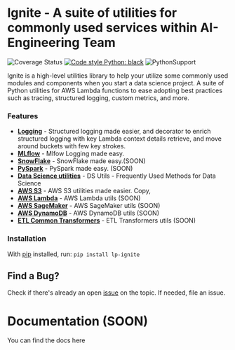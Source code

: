 # Ignite - A suite of utilities for commonly used services within AI-Engineering Team
![Coverage Status](https://gitlab.leaseplan.io/data/data-science/ignite/badges/development/coverage.svg?branch=master)
[![Code style Python: black](https://img.shields.io/badge/code%20style-black-000000.svg)](https://github.com/psf/black)
![PythonSupport](https://img.shields.io/static/v1?label=python&message=3.6%20|%203.7&color=blue?style=flat-square&logo=python)

Ignite is a high-level utilities library to help your utilize some commonly used modules and components when you start a data science project.
A suite of Python utilities for AWS Lambda functions to ease adopting best practices such as tracing, structured logging, custom metrics, and more. 


### Features
* **[Logging](https://gitlab.leaseplan.io/data/data-science/ignite/-/tree/master/ignite/logging)** - Structured logging made easier, and decorator to enrich structured logging with key Lambda context details
retrieve, and move around buckets with few key strokes. 
* **[MLflow](https://gitlab.leaseplan.io/data/data-science/ignite/-/tree/master/ignite/mlflow)** - Mlfow Logging made easy. 
* **[SnowFlake](https://gitlab.leaseplan.io/data/data-science/ignite/-/tree/master/ignite/snowflake)** - SnowFlake made easy.(SOON) 
* **[PySpark](https://gitlab.leaseplan.io/data/data-science/ignite/-/tree/master/ignite/spark)** - PySpark made easy. (SOON) 
* **[Data Science utilities](https://gitlab.leaseplan.io/data/data-science/ignite/-/tree/master/ignite/ds_utils)** - DS Utils - Frequently Used Methods for Data Science
* **[AWS S3](https://gitlab.leaseplan.io/data/data-science/ignite/-/tree/master/ignite/s3)** - AWS S3 utilities made easier. Copy, 
* **[AWS Lambda](https://gitlab.leaseplan.io/data/data-science/ignite/-/tree/master/ignite/aws)** - AWS Lambda utils (SOON) 
* **[AWS SageMaker](https://gitlab.leaseplan.io/data/data-science/ignite/-/tree/master/ignite/aws)** - AWS SageMaker utils (SOON) 
* **[AWS DynamoDB](https://gitlab.leaseplan.io/data/data-science/ignite/-/tree/master/ignite/aws)** - AWS DynamoDB utils (SOON) 
* **[ETL Common Transformers](https://gitlab.leaseplan.io/data/data-science/ignite/-/tree/master/ignite/etl)** - ETL Transformers utils (SOON) 

### Installation

With [pip](https://pip.pypa.io/en/latest/index.html) installed, run: ``pip install lp-ignite``


## Find a Bug?
Check if there's already an open [issue](https://gitlab.leaseplan.io/data/data-science/ignite/-/issues) on the topic. If needed, file an issue.


# Documentation (SOON)
You can find the docs here 


